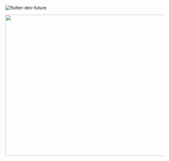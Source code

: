 
![flutter-dev-future](https://github.com/KavyaMistry369/KavyaMistry369/assets/130814792/c815d088-02fa-4626-ac40-6ccfd276d4f3)

<img src="https://github.com/KavyaMistry369/KavyaMistry369/assets/130814792/79567757-56ed-43c1-b060-aea7f6ff2dd5" width="550px" height="450px">


